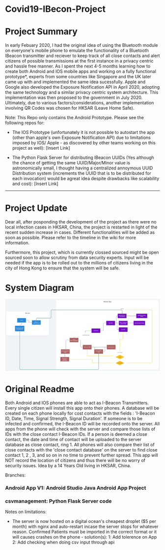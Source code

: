 # Covid19-IBecon-Project
# Project Summary
In early Febuary 2020, I had the original idea of using the Bluetooth module on everyone's mobile phone to emulate the functionality of a Bluetooth IBeacon transmitter and reciever to keep track of all close contacts and alert citizens of possible transmissions at the first instance in a privacy centric and hassle free manner. As I spent the next 4-5 months learning how to create both Android and IOS mobile apps and working on a fully functional prototype*, experts from some countries like Singapore and the UK later came up with and implemented the same idea sucessfully. Apple and Google also developed the Exposure Notification API in April 2020, adopting the same technology and a similar privacy centric system architecture. This implementation was then proposed to the government in July 2020. Ultimately, due to various factors/considerations, another implementation involving QR Codes was chosen for HKSAR (Leave Home Safe).

Note: This Repo only contains the Android Prototype. Please see the following repos for:

- The IOS Prototype (unfortunately it is not possible to autostart the app (other than apple's own Exposure Notification API) due to limitations imposed by IOS/ Apple - as discovered by other teams working on this project as well): [Insert Link]

- The Python Flask Server for distributing IBeacon UUIDs (Yes although the chance of getting the same UUID/Major/Minor value is astronomically small, I thought having a centralized annoymous UUID Distribution system (increments the UUID that is to be distributed for each invocation) would be agreat idea despite drawbacks like scalability and cost): [Insert Link]

________________________________________

# Project Update
Dear all, after posponding the development of the project as there were no local infection cases in HKSAR, China, the project is restarted in light of the recent sudden increase in cases. Different functionalities will be added as soon as possible. Please refer to the timeline in the wiki for more information.

Furthermore, this project, which is currently clossed sourced might be open sourced soon to allow scrutiny from data security experts. Input will be needed if the app is to be rolled out to the millions of citizens living in the city of Hong Kong to ensure that the system will be safe.

# System Diagram
![System Diagram](Safely_Overcome_System_Diagram_v1.png)

# Original Readme
Both Android and IOS phones are able to act as I-Beacon Transmitters. Every single citizen will install this app onto their phones. A database will be created on each phone locally for cost contacts with the fields : 'I-Beacon ID, Date, Time, Signal Strength, Signal Duration'. If someone is to be infected and confirmed, the I-Beacon ID will be recorded onto the server. All apps from the phone will check with the server and compare those lists of IDs with the close contact I-Beacon IDs. If a person is deemed a close contact, the date and time of contact will be uploaded to the server database as close contact, ring 1. All phones will also compare their list of close contacts with the 'close contact database' on the server to find close contact 1, 2 , 3, and so on in no time to prevent further spread. This app will NOT record the location of citizens and thus there will be no worry of security issues. Idea by a 14 Years Old living in HKSAR, China. 

Branches:
### Android App V1: Android Studio Java Android App Project

### csvmanagement: Python Flask Server code 

Notes on limitations:
* The server is now hosted on a digital ocean's cheapest droplet ($5 per month) with nginx and auto-restart incase the server stops for whatever reason.
Confirmed Patients must be imported in the correct format or it will causes crashes on the phone - 
            solution(s): 
                1: Add tolerence on App
                2: Add checking when doing csv input through api
